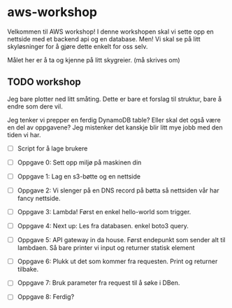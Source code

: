 # aws-workshop

Velkommen til AWS workshop!
I denne workshopen skal vi sette opp en nettside med et backend api og en database. Men!
Vi skal se på litt skyløsninger for å gjøre dette enkelt for oss selv. 

Målet her er å ta og kjenne på litt skygreier. (må skrives om)




## TODO workshop
Jeg bare plotter ned litt småting. Dette er bare et forslag til struktur, bare å endre som dere vil. 

Jeg tenker vi prepper en ferdig DynamoDB table? Eller skal det også være en del av oppgavene? Jeg mistenker det kanskje blir litt mye jobb med den tiden vi har.

- [ ] Script for å lage brukere
- [ ] Oppgave 0: Sett opp miljø på maskinen din
- [ ] Oppgave 1: Lag en s3-bøtte og en nettside
- [ ] Oppgave 2: Vi slenger på en DNS record på bøtta så nettsiden vår har fancy nettside.
- [ ] Oppgave 3: Lambda! Først en enkel hello-world som trigger.
- [ ] Oppgave 4: Next up: Les fra databasen. enkel boto3 query.
- [ ] Oppgave 5: API gateway in da house. Først endepunkt som sender alt til lambdaen. Så bare printer vi input og returner statisk element
- [ ] Oppgave 6: Plukk ut det som kommer fra requesten. Print og returner tilbake.
- [ ] Oppgave 7: Bruk parameter fra request til å søke i DBen. 
- [ ] Oppgave 8: Ferdig?

